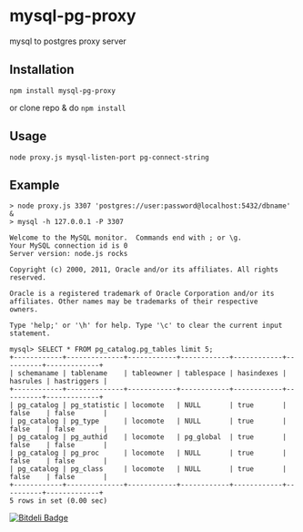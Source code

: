 mysql-pg-proxy
==============

mysql to postgres proxy server

## Installation

    npm install mysql-pg-proxy

or clone repo & do `npm install`

## Usage

    node proxy.js mysql-listen-port pg-connect-string

## Example

    > node proxy.js 3307 'postgres://user:password@localhost:5432/dbname' &
    > mysql -h 127.0.0.1 -P 3307

    Welcome to the MySQL monitor.  Commands end with ; or \g.
    Your MySQL connection id is 0
    Server version: node.js rocks

    Copyright (c) 2000, 2011, Oracle and/or its affiliates. All rights reserved.

    Oracle is a registered trademark of Oracle Corporation and/or its
    affiliates. Other names may be trademarks of their respective
    owners.

    Type 'help;' or '\h' for help. Type '\c' to clear the current input statement.

    mysql> SELECT * FROM pg_catalog.pg_tables limit 5;
    +------------+--------------+------------+------------+------------+----------+-------------+
    | schemaname | tablename    | tableowner | tablespace | hasindexes | hasrules | hastriggers |
    +------------+--------------+------------+------------+------------+----------+-------------+
    | pg_catalog | pg_statistic | locomote   | NULL       | true       | false    | false       |
    | pg_catalog | pg_type      | locomote   | NULL       | true       | false    | false       |
    | pg_catalog | pg_authid    | locomote   | pg_global  | true       | false    | false       |
    | pg_catalog | pg_proc      | locomote   | NULL       | true       | false    | false       |
    | pg_catalog | pg_class     | locomote   | NULL       | true       | false    | false       |
    +------------+--------------+------------+------------+------------+----------+-------------+
    5 rows in set (0.00 sec)


[![Bitdeli Badge](https://d2weczhvl823v0.cloudfront.net/sidorares/mysql-pg-proxy/trend.png)](https://bitdeli.com/free "Bitdeli Badge")

